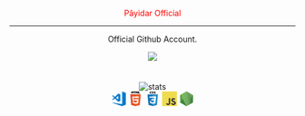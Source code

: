 <p align="center">
  <font color="red">Pâyidar Official</font></p>
  <hr/>
    <p align="center">Official Github Account.
</p>

<div align="center">
   <img src="https://github-readme-stats.vercel.app/api/top-langs/?username=payidarofficial&theme=dark&show_icons=true" />
</div>
<br>
<br>
<div align="center">
  <img src="https://github-readme-stats.vercel.app/api?username=payidarofficial&count_private=true&show_icons=true&theme=purple&hide_border=true" width="%100" height="150px" alt="stats" />
</div>
<div align="center">
<img align="center" alt="Visual Studio Code" width="26px" src="https://raw.githubusercontent.com/github/explore/80688e429a7d4ef2fca1e82350fe8e3517d3494d/topics/visual-studio-code/visual-studio-code.png"/>
<img align="center" alt="HTML5" width="26px" src="https://raw.githubusercontent.com/github/explore/80688e429a7d4ef2fca1e82350fe8e3517d3494d/topics/html/html.png" />
<img align="center" alt="CSS3" width="26px" src="https://raw.githubusercontent.com/github/explore/80688e429a7d4ef2fca1e82350fe8e3517d3494d/topics/css/css.png" />
<img align="center" alt="JavaScript" width="26px" src="https://raw.githubusercontent.com/github/explore/80688e429a7d4ef2fca1e82350fe8e3517d3494d/topics/javascript/javascript.png"/>
<img align="center" alt="Node.js" width="26px" src="https://raw.githubusercontent.com/github/explore/80688e429a7d4ef2fca1e82350fe8e3517d3494d/topics/nodejs/nodejs.png" />
</div>
